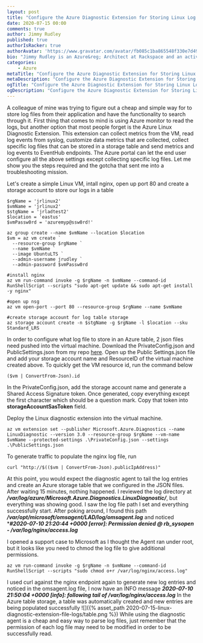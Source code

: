 ```yaml
---
layout: post
title: "Configure the Azure Diagnostic Extension for Storing Linux Log Files"
date: 2020-07-15 00:00
comments: true
author: Jimmy Rudley
published: true
authorIsRacker: true
authorAvatar: 'https://www.gravatar.com/avatar/fb085c1ba865548f330e7d4995c0bf7e'
bio: "Jimmy Rudley is an Azure&reg; Architect at Rackspace and an active member of the Azure community. He focuses on solving large and complex architecture and automation problems within Azure."
categories:
    - Azure
metaTitle: "Configure the Azure Diagnostic Extension for Storing Linux Log Files"
metaDescription: "Configure the Azure Diagnostic Extension for Storing Linux Log Files"
ogTitle: "Configure the Azure Diagnostic Extension for Storing Linux Log Files"
ogDescription: "Configure the Azure Diagnostic Extension for Storing Linux Log Files"
---
```


A colleague of mine was trying to figure out a cheap and simple way for to store log files from their application and have the functionality to search through it. First thing that comes to mind is using Azure monitor to read the logs, but another option that most people forget is the Azure Linux Diagnostic Extension. This extension can collect metrics from the VM, read log events from syslog, customize data metrics that are collected, collect specific log files that can be stored in a storage table and send metrics and log events to EventHub endpoints. The Azure portal can let the end user configure all the above settings except collecting specific log files. Let me show you the steps required and the gotcha that sent me into a troubleshooting mission.

<!-- more -->

Let's create a simple Linux VM, intall nginx, open up port 80 and create a storage account to store our logs in a table

```
$rgName = 'jrlinux2'
$vmName = 'jrlinux2'
$stgName = 'jrladtest2'
$location = 'eastus'
$vmPassw0rd = 'azuremyp@ssw0rd!'

az group create --name $vmName --location $location 
$vm = az vm create `
  --resource-group $rgName `
  --name $vmName `
  --image UbuntuLTS `
  --admin-username jrudley `
  --admin-password $vmPassw0rd 

#install nginx
az vm run-command invoke -g $rgName -n $vmName --command-id RunShellScript --scripts "sudo apt-get update && sudo apt-get install -y nginx"

#open up nsg
az vm open-port --port 80 --resource-group $rgName --name $vmName

#create storage account for log table storage
az storage account create -n $stgName -g $rgName -l $location --sku Standard_LRS

```
In order to configure what log file to store in an Azure table, 2 json files need pushed into the virtual machine. Download the PrivateConfig.json and PublicSettings.json from my repo [here](https://github.com/jrudley/azurelinuxfilelog). Open up the Public Settings.json file and add your storage account name and ResourceID of the virtual machine created above. To quickly get the VM resource id, run the command below
```
($vm | ConvertFrom-Json).id
```
In the PrivateConfig.json, add the storage account name and generate a Shared Access Signature token. Once generated, copy everything except the first character which should be a question mark. Copy that token into **storageAccountSasToken** field.

Deploy the Linux diagnostic extension into the virtual machine.
```
az vm extension set --publisher Microsoft.Azure.Diagnostics --name LinuxDiagnostic --version 3.0 --resource-group $rgName --vm-name $vmName --protected-settings .\PrivateConfig.json --settings .\PublicSettings.json
```

To generate traffic to populate the nginx log file, run
```
curl "http://$(($vm | ConvertFrom-Json).publicIpAddress)"
```
At this point, you would expect the diagnostic agent to tail the log entries and create an Azure storage table that we configured in the JSON files. After waiting 15 minutes, nothing happened. I reviewed the log directory at ***/var/log/azure/Microsoft.Azure.Diagnostics.LinuxDiagnostic/***, but everything was showing good. I saw the log file path I set and everything successfully start. After poking around, I found this path ***/var/opt/microsoft/omsagent/LAD/log/omsagent.log*** and noticed ****#2020-07-10 21:20:44 +0000 [error]: Permission denied @ rb_sysopen - /var/log/nginx/access.log***

I opened a support case to Microsoft as I thought the Agent ran under root, but it looks like you need to chmod the log file to give additional permissions. 
```
az vm run-command invoke -g $rgName -n $vmName --command-id RunShellScript --scripts "sudo chmod o+r /var/log/nginx/access.log"
```

I used curl against the nginx endpoint again to generate new log entries and noticed in the omsagent.log file, I now have an INFO message ***2020-07-10 21:50:04 +0000 [info]: following tail of /var/log/nginx/access.log*** In the Azure table storage, a table was automatically created and new entries are being populated successfully ![]({% asset_path 2020-07-15-linux-diagnostic-extension-file-logs/table.png %}) While using the diagnostic agent is a cheap and easy way to parse log files, just remember that the permission of each log file may need to be modified in order to be successfully read.

